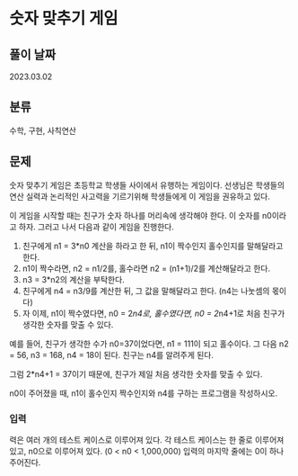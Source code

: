 # 숫자 맞추기 게임

## 풀이 날짜
2023.03.02

## 분류
수학, 구현, 사칙연산

## 문제
숫자 맞추기 게임은 초등학교 학생들 사이에서 유행하는 게임이다. 선생님은 학생들의 연산 실력과 논리적인 사고력을 기르기위해 학생들에게 이 게임을 권유하고 있다.

이 게임을 시작할 때는 친구가 숫자 하나를 머리속에 생각해야 한다. 이 숫자를 n0이라고 하자. 그러고 나서 다음과 같이 게임을 진행한다.

1. 친구에게 n1 = 3*n0 계산을 하라고 한 뒤, n1이 짝수인지 홀수인지를 말해달라고 한다.
2. n1이 짝수라면, n2 = n1/2를, 홀수라면 n2 = (n1+1)/2를 계산해달라고 한다.
3. n3 = 3*n2의 계산을 부탁한다.
4. 친구에게 n4 = n3/9를 계산한 뒤, 그 값을 말해달라고 한다. (n4는 나눗셈의 몫이다)
5. 자 이제, n1이 짝수였다면, n0 = 2*n4로, 홀수였다면, n0 = 2*n4+1로 처음 친구가 생각한 숫자를 맞출 수 있다.

예를 들어,  친구가 생각한 수가 n0=37이었다면, n1 = 111이 되고 홀수이다. 그 다음 n2 = 56, n3 = 168, n4 = 18이 된다. 친구는 n4를 알려주게 된다. 

그럼 2*n4+1 = 37이기 때문에, 친구가 제일 처음 생각한 숫자를 맞출 수 있다.

n0이 주어졌을 때, n1이 홀수인지 짝수인지와 n4를 구하는 프로그램을 작성하시오.

### 입력
력은 여러 개의 테스트 케이스로 이루어져 있다. 각 테스트 케이스는 한 줄로 이루어져 있고, n0으로 이루어져 있다. (0 < n0 < 1,000,000) 입력의 마지막 줄에는 0이 하나 주어진다.